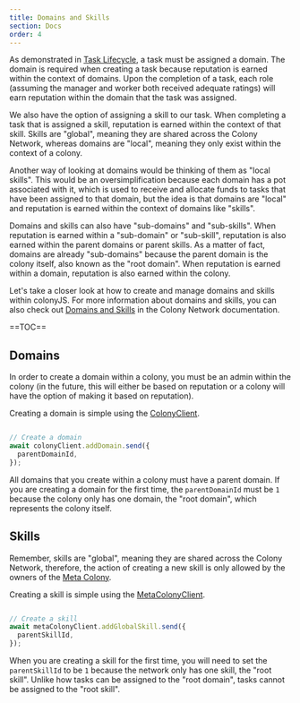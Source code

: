 ```yaml
---
title: Domains and Skills
section: Docs
order: 4
---
```


As demonstrated in [Task Lifecycle](/colonyjs/docs-task-lifecycle/), a task must be assigned a domain. The domain is required when creating a task because reputation is earned within the context of domains. Upon the completion of a task, each role (assuming the manager and worker both received adequate ratings) will earn reputation within the domain that the task was assigned.

We also have the option of assigning a skill to our task. When completing a task that is assigned a skill, reputation is earned within the context of that skill. Skills are "global", meaning they are shared across the Colony Network, whereas domains are "local", meaning they only exist within the context of a colony.

Another way of looking at domains would be thinking of them as "local skills". This would be an oversimplification because each domain has a pot associated with it, which is used to receive and allocate funds to tasks that have been assigned to that domain, but the idea is that domains are "local" and reputation is earned within the context of domains like "skills".

Domains and skills can also have "sub-domains" and "sub-skills". When reputation is earned within a "sub-domain" or "sub-skill", reputation is also earned within the parent domains or parent skills. As a matter of fact, domains are already "sub-domains" because the parent domain is the colony itself, also known as the "root domain". When reputation is earned within a domain, reputation is also earned within the colony.

Let's take a closer look at how to create and manage domains and skills within colonyJS. For more information about domains and skills, you can also check out [Domains and Skills](/colonynetwork/docs-domains-and-skills/) in the Colony Network documentation.

==TOC==

## Domains

In order to create a domain within a colony, you must be an admin within the colony (in the future, this will either be based on reputation or a colony will have the option of making it based on reputation).

Creating a domain is simple using the [ColonyClient](/colonyjs/api-colonyclient).

```js

// Create a domain
await colonyClient.addDomain.send({
  parentDomainId,
});

```

All domains that you create within a colony must have a parent domain. If you are creating a domain for the first time, the `parentDomainId` must be `1` because the colony only has one domain, the "root domain", which represents the colony itself.

## Skills

Remember, skills are "global", meaning they are shared across the Colony Network, therefore, the action of creating a new skill is only allowed by the owners of the [Meta Colony](/colonynetwork/docs-the-meta-colony-and-clny).

Creating a skill is simple using the [MetaColonyClient](/colonyjs/api-metacolonyclient).

```js

// Create a skill
await metaColonyClient.addGlobalSkill.send({
  parentSkillId,
});

```

When you are creating a skill for the first time, you will need to set the `parentSkillId` to be `1` because the network only has one skill, the "root skill". Unlike how tasks can be assigned to the "root domain", tasks cannot be assigned to the "root skill".
